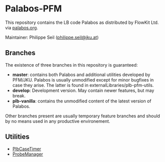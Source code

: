 # Palabos-PFM

This repository contains the LB code Palabos as distributed by FlowKit Ltd. via [palabos.org](http://www.palabos.org).

Maintainer: Philippe Seil (philippe.seil@jku.at)

## Branches

The existence of three branches in this repository is guaranteed:

* **master**: contains both Palabos and additional utilities developed by PFM/JKU. Palabos is usually unmodified except
for minor bugfixes in case they arise. The latter is found in externalLibraries/plb-pfm-utils.
* **develop**: Development version. May contain newer features, but may break.
* **plb-vanilla**: contains the unmodified content of the latest version of Palabos.

Other branches present are usually temporary feature branches and should by no means used in any productive environement.

## Utilities

* [PlbCaseTimer](externalLibraries/pfm/utils/PlbCaseTimer/README.md)
* [ProbeManager](externalLibraries/pfm/utils/ProbeManager/README.md)

